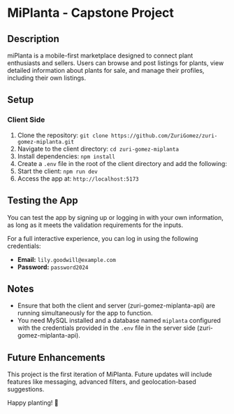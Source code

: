 # MiPlanta - Capstone Project

## Description
miPlanta is a mobile-first marketplace designed to connect plant enthusiasts and sellers. Users can browse and post listings for plants, view detailed information about plants for sale, and manage their profiles, including their own listings.

## Setup

### Client Side
1. Clone the repository: `git clone https://github.com/ZuriGomez/zuri-gomez-miplanta.git`
2. Navigate to the client directory: `cd zuri-gomez-miplanta`
3. Install dependencies: `npm install`
4. Create a `.env` file in the root of the client directory and add the following:
5. Start the client: `npm run dev`
6. Access the app at: `http://localhost:5173`

## Testing the App
You can test the app by signing up or logging in with your own information, as long as it meets the validation requirements for the inputs.

For a full interactive experience, you can log in using the following credentials:
- **Email:** `lily.goodwill@example.com`
- **Password:** `password2024`

## Notes
- Ensure that both the client and server (zuri-gomez-miplanta-api) are running simultaneously for the app to function.
- You need MySQL installed and a database named `miplanta` configured with the credentials provided in the `.env` file in the server side (zuri-gomez-miplanta-api).

## Future Enhancements
This project is the first iteration of MiPlanta. Future updates will include features like messaging, advanced filters, and geolocation-based suggestions.

Happy planting! 🌱